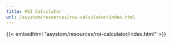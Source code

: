 ```yaml
---
title: ROI Calculator
url: /asystom/resources/roi-calculator/index.html
---
```


{{< embedhtml "asystom/resources/roi-calculator/index.html" >}}

